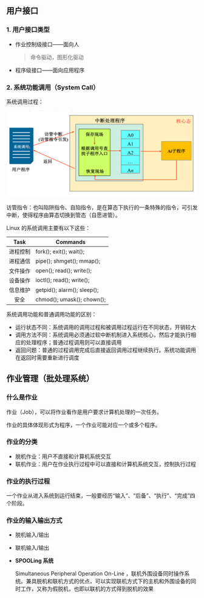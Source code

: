 ## 用户接口

### 1. 用户接口类型

- 作业控制级接口——面向人
  
    >命令驱动，图形化驱动

- 程序级接口——面向应用程序
### 2. 系统功能调用（System Call）

系统调用过程：

![](pictures\系统调用过程.png)

访管指令：也叫陷阱指令、自陷指令，是在算态下执行的一条特殊的指令，可引发中断，使得程序由算态切换到管态（自愿进管）。

Linux 的系统调用主要有以下这些：

|   Task   | Commands                    |
| :------: | --------------------------- |
| 进程控制 | fork(); exit(); wait();     |
| 进程通信 | pipe(); shmget(); mmap();   |
| 文件操作 | open(); read(); write();    |
| 设备操作 | ioctl(); read(); write();   |
| 信息维护 | getpid(); alarm(); sleep(); |
|   安全   | chmod(); umask(); chown();  |

系统调用功能和普通调用功能的区别：

- 运行状态不同：系统调用的调用过程和被调用过程运行在不同状态，开销较大
- 调用方法不同：系统调用必须通过软中断机制进入系统核心，然后才能执行相应的处理程序；普通过程调用则可以直接调用
- 返回问题：普通的过程调用完成后直接返回调用过程继续执行。系统功能调用在返回时需要重新进行调度

## 作业管理（批处理系统）

### 什么是作业

作业（Job），可以将作业看作是用户要求计算机处理的一次任务。

作业的具体体现形式为程序，一个作业可能对应一个或多个程序。

### 作业的分类

- 脱机作业：用户不直接和计算机系统交互
- 联机作业：用户在作业执行过程中可以直接和计算机系统交互，控制执行过程

### 作业的执行过程

一个作业从进入系统到运行结束，一般要经历“输入”、“后备”、“执行”、“完成”四个阶段。

### 作业的输入输出方式

- 脱机输入/输出
- 联机输入/输出
- **SPOOLing 系统**
    
    Simultaneous Peripheral Operation On-Line ，联机外围设备同时操作系统。兼具脱机和联机方式的优点，可以实现联机方式下的主机和外围设备的同时工作，又称为假脱机，也即以联机的方式得到脱机的效果
